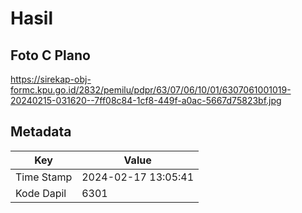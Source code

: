 # Hasil

## Foto C Plano

https://sirekap-obj-formc.kpu.go.id/2832/pemilu/pdpr/63/07/06/10/01/6307061001019-20240215-031620--7ff08c84-1cf8-449f-a0ac-5667d75823bf.jpg


## Metadata

| Key        | Value               |
| ---------- | ------------------- |
| Time Stamp | 2024-02-17 13:05:41 |
| Kode Dapil | 6301                |



